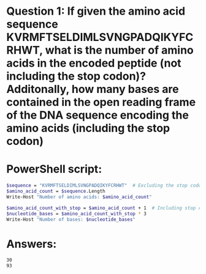 # Question 1: If given the amino acid sequence KVRMFTSELDIMLSVNGPADQIKYFCRHWT, what is the number of amino acids in the encoded peptide (not including the stop codon)? Additonally, how many bases are contained in the open reading frame of the DNA sequence encoding the amino acids (including the stop codon)
# PowerShell script:
```bash
$sequence = "KVRMFTSELDIMLSVNGPADQIKYFCRHWT"  # Excluding the stop codon (*)
$amino_acid_count = $sequence.Length
Write-Host "Number of amino acids: $amino_acid_count"
```
```bash
$amino_acid_count_with_stop = $amino_acid_count + 1  # Including stop codon (*)
$nucleotide_bases = $amino_acid_count_with_stop * 3
Write-Host "Number of bases: $nucleotide_bases"
```
# Answers: 
```bash
30
93
```
